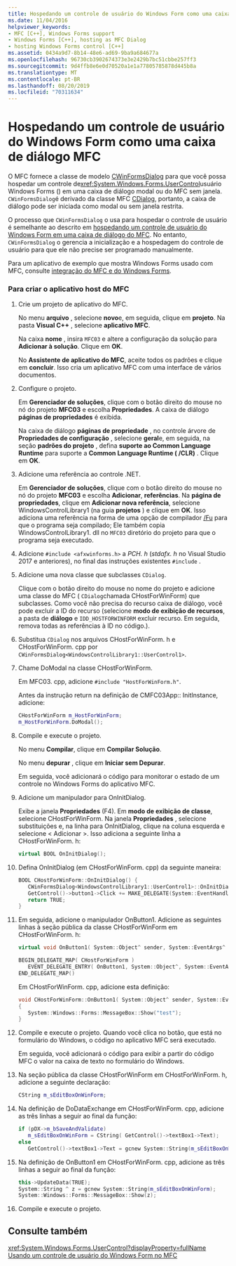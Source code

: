 ```yaml
---
title: Hospedando um controle de usuário do Windows Form como uma caixa de diálogo MFC
ms.date: 11/04/2016
helpviewer_keywords:
- MFC [C++], Windows Forms support
- Windows Forms [C++], hosting as MFC Dialog
- hosting Windows Forms control [C++]
ms.assetid: 0434a9d7-8b14-48e6-ad69-9ba9a684677a
ms.openlocfilehash: 96730cb3902674373e3e2429b7bc51cbbe257ff3
ms.sourcegitcommit: 9d4ffb8e6e0d70520a1e1a77805785878d445b8a
ms.translationtype: MT
ms.contentlocale: pt-BR
ms.lasthandoff: 08/20/2019
ms.locfileid: "70311634"
---
```

# <a name="hosting-a-windows-form-user-control-as-an-mfc-dialog-box"></a>Hospedando um controle de usuário do Windows Form como uma caixa de diálogo MFC

O MFC fornece a classe de modelo [CWinFormsDialog](../mfc/reference/cwinformsdialog-class.md) para que você possa hospedar um controle de<xref:System.Windows.Forms.UserControl>usuário Windows Forms () em uma caixa de diálogo modal ou do MFC sem janela. `CWinFormsDialog`é derivado da classe MFC [CDialog](../mfc/reference/cdialog-class.md), portanto, a caixa de diálogo pode ser iniciada como modal ou sem janela restrita.

O processo que `CWinFormsDialog` o usa para hospedar o controle de usuário é semelhante ao descrito em [hospedando um controle de usuário do Windows Form em uma caixa de diálogo do MFC](../dotnet/hosting-a-windows-form-user-control-in-an-mfc-dialog-box.md). No entanto, `CWinFormsDialog` o gerencia a inicialização e a hospedagem do controle de usuário para que ele não precise ser programado manualmente.

Para um aplicativo de exemplo que mostra Windows Forms usado com MFC, consulte [integração do MFC e do Windows Forms](https://www.microsoft.com/downloads/details.aspx?FamilyID=987021bc-e575-4fe3-baa9-15aa50b0f599&displaylang=en).

### <a name="to-create-the-mfc-host-application"></a>Para criar o aplicativo host do MFC

1. Crie um projeto de aplicativo do MFC.

   No menu **arquivo** , selecione **novo**e, em seguida, clique em **projeto**. Na pasta **Visual C++**  , selecione **aplicativo MFC**.

   Na caixa **nome** , insira `MFC03` e altere a configuração da solução para **Adicionar à solução**. Clique em **OK**.

   No **Assistente de aplicativo do MFC**, aceite todos os padrões e clique em **concluir**. Isso cria um aplicativo MFC com uma interface de vários documentos.

1. Configure o projeto.

   Em **Gerenciador de soluções**, clique com o botão direito do mouse no nó do projeto **MFC03** e escolha **Propriedades**. A caixa de diálogo **páginas de propriedades** é exibida.

   Na caixa de diálogo **páginas de propriedade** , no controle árvore de **Propriedades de configuração** , selecione **geral**e, em seguida, na seção **padrões do projeto** , defina **suporte ao Common Language Runtime** para suporte a **Common Language Runtime ( /CLR)** . Clique em **OK**.

1. Adicione uma referência ao controle .NET.

   Em **Gerenciador de soluções**, clique com o botão direito do mouse no nó do projeto **MFC03** e escolha **Adicionar**, **referências**. Na **página de propriedades**, clique em **Adicionar nova referência**, selecione WindowsControlLibrary1 (na guia **projetos** ) e clique em **OK**. Isso adiciona uma referência na forma de uma opção de compilador [/Fu](../build/reference/fu-name-forced-hash-using-file.md) para que o programa seja compilado; Ele também copia WindowsControlLibrary1. dll no `MFC03` diretório do projeto para que o programa seja executado.

1. Adicione `#include <afxwinforms.h>` a *PCH. h* (*stdafx. h* no Visual Studio 2017 e anteriores), no final das instruções existentes `#include` .

1. Adicione uma nova classe que subclasses `CDialog`.

   Clique com o botão direito do mouse no nome do projeto e adicione uma classe do MFC ( `CDialog`chamada CHostForWinForm) que subclasses. Como você não precisa do recurso caixa de diálogo, você pode excluir a ID do recurso (selecione **modo de exibição de recursos**, a pasta de **diálogo** e `IDD_HOSTFORWINFORM` excluir recurso.  Em seguida, remova todas as referências à ID no código.).

1. Substitua `CDialog` nos arquivos CHostForWinForm. h e CHostForWinForm. cpp por `CWinFormsDialog<WindowsControlLibrary1::UserControl1>`.

1. Chame DoModal na classe CHostForWinForm.

   Em MFC03. cpp, adicione `#include "HostForWinForm.h"`.

   Antes da instrução return na definição de CMFC03App:: InitInstance, adicione:

    ```cpp
    CHostForWinForm m_HostForWinForm;
    m_HostForWinForm.DoModal();
    ```

1. Compile e execute o projeto.

   No menu **Compilar**, clique em **Compilar Solução**.

   No menu **depurar** , clique em **Iniciar sem Depurar**.

   Em seguida, você adicionará o código para monitorar o estado de um controle no Windows Forms do aplicativo MFC.

1. Adicione um manipulador para OnInitDialog.

   Exibe a janela **Propriedades** (F4). Em **modo de exibição de classe**, selecione CHostForWinForm. Na janela **Propriedades** , selecione substituições e, na linha para OnInitDialog, clique na coluna esquerda e selecione \< Adicionar >. Isso adiciona a seguinte linha a CHostForWinForm. h:

    ```cpp
    virtual BOOL OnInitDialog();
    ```

1. Defina OnInitDialog (em CHostForWinForm. cpp) da seguinte maneira:

    ```cpp
    BOOL CHostForWinForm::OnInitDialog() {
       CWinFormsDialog<WindowsControlLibrary1::UserControl1>::OnInitDialog();
       GetControl()->button1->Click += MAKE_DELEGATE(System::EventHandler, OnButton1);
       return TRUE;
    }
    ```

1. Em seguida, adicione o manipulador OnButton1. Adicione as seguintes linhas à seção pública da classe CHostForWinForm em CHostForWinForm. h:

    ```cpp
    virtual void OnButton1( System::Object^ sender, System::EventArgs^ e );

    BEGIN_DELEGATE_MAP( CHostForWinForm )
       EVENT_DELEGATE_ENTRY( OnButton1, System::Object^, System::EventArgs^ );
    END_DELEGATE_MAP()
    ```

   Em CHostForWinForm. cpp, adicione esta definição:

    ```cpp
    void CHostForWinForm::OnButton1( System::Object^ sender, System::EventArgs^ e )
    {
       System::Windows::Forms::MessageBox::Show("test");
    }
    ```

1. Compile e execute o projeto. Quando você clica no botão, que está no formulário do Windows, o código no aplicativo MFC será executado.

    Em seguida, você adicionará o código para exibir a partir do código MFC o valor na caixa de texto no formulário do Windows.

1. Na seção pública da classe CHostForWinForm em CHostForWinForm. h, adicione a seguinte declaração:

    ```cpp
    CString m_sEditBoxOnWinForm;
    ```

1. Na definição de DoDataExchange em CHostForWinForm. cpp, adicione as três linhas a seguir ao final da função:

    ```cpp
    if (pDX->m_bSaveAndValidate)
       m_sEditBoxOnWinForm = CString( GetControl()->textBox1->Text);
    else
       GetControl()->textBox1->Text = gcnew System::String(m_sEditBoxOnWinForm);
    ```

1. Na definição de OnButton1 em CHostForWinForm. cpp, adicione as três linhas a seguir ao final da função:

    ```cpp
    this->UpdateData(TRUE);
    System::String ^ z = gcnew System::String(m_sEditBoxOnWinForm);
    System::Windows::Forms::MessageBox::Show(z);
    ```

1. Compile e execute o projeto.

## <a name="see-also"></a>Consulte também

<xref:System.Windows.Forms.UserControl?displayProperty=fullName>
[Usando um controle de usuário do Windows Form no MFC](../dotnet/using-a-windows-form-user-control-in-mfc.md)
